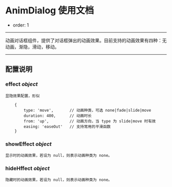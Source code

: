 # AnimDialog 使用文档

- order: 1

---

动画对话框组件，提供了对话框弹出的动画效果。目前支持的动画效果有四种：无动画，渐隐，滑动，移动。

---

## 配置说明

### effect *object*

    显隐效果配置，形似

        {
            type: 'move',       // 动画种类，可选 none|fade|slide|move
            duration: 400,      // 动画时长
            from: 'up',         // 动画方向，当 type 为 slide|move 时有效
            easing: 'easeOut'   // 支持常用的平滑函数
        }

### showEffect *object*

    显示时的动画效果，若设为 null，则表示动画种类为 none。

### hideHffect *object*

    隐藏时的动画效果，若设为 null，则表示动画种类为 none。

